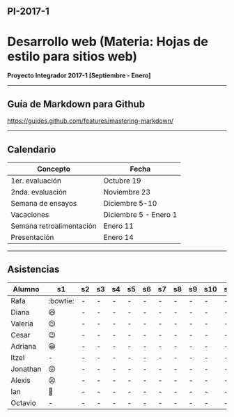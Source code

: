 ## PI-2017-1

# Desarrollo web (Materia: Hojas de estilo para sitios web)

**Proyecto Integrador 2017-1 [Septiembre - Enero]**

---

## Guía de Markdown para Github

<https://guides.github.com/features/mastering-markdown/>

---

## Calendario 

| Concepto                 | Fecha                 |
| ------------------------ | --------------------- |
| 1er. evaluación          | Octubre 19            |
| 2nda. evaluación         | Noviembre 23          |
| Semana de ensayos        | Diciembre 5-10        |
| Vacaciones               | Diciembre 5 - Enero 1 |
| Semana retroalimentación | Enero 11              |
| Presentación             | Enero 14              |

---

## Asistencias

| Alumno   | s1                 | s2   | s3   | s4   | s5   | s6   | s7   | s8   | s9   | s10  | s11  | s12  | s13  | s14  | s15  |
| -------- | ------------------ | ---- | ---- | ---- | ---- | ---- | ---- | ---- | ---- | ---- | ---- | ---- | ---- | ---- | ---- |
| Rafa     | :bowtie:           | -    | -    | -    | -    | -    | -    | -    | -    | -    | -    | -    | -    | -    | -    |
| Diana    | :laughing:         | -    | -    | -    | -    | -    | -    | -    | -    | -    | -    | -    | -    | -    | -    |
| Valeria  | :relieved:         | -    | -    | -    | -    | -    | -    | -    | -    | -    | -    | -    | -    | -    | -    |
| Cesar    | :wink:             | -    | -    | -    | -    | -    | -    | -    | -    | -    | -    | -    | -    | -    | -    |
| Adriana  | :grinning:         | -    | -    | -    | -    | -    | -    | -    | -    | -    | -    | -    | -    | -    | -    |
| Itzel    | -                  | -    | -    | -    | -    | -    | -    | -    | -    | -    | -    | -    | -    | -    | -    |
| Jonathan | :stuck_out_tongue: | -    | -    | -    | -    | -    | -    | -    | -    | -    | -    | -    | -    | -    | -    |
| Alexis   | :frowning:         | -    | -    | -    | -    | -    | -    | -    | -    | -    | -    | -    | -    | -    | -    |
| Ian      | :grimacing:        | -    | -    | -    | -    | -    | -    | -    | -    | -    | -    | -    | -    | -    | -    |
|Octavio|-|-|-|-|-|-|-|-|-|-|-|-|-|-|-|

